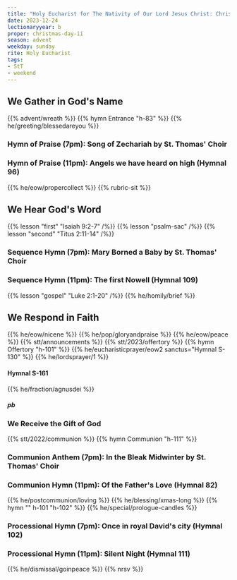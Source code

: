 ```yaml
---
title: "Holy Eucharist for The Nativity of Our Lord Jesus Christ: Christmas Day"
date: 2023-12-24
lectionaryyear: b
proper: christmas-day-ii
season: advent
weekday: sunday
rite: Holy Eucharist
tags:
- StT
- weekend
---
```

## We Gather in God's Name
{{% advent/wreath %}}
{{% hymn Entrance "h-83" %}}
{{% he/greeting/blessedareyou %}}
### Hymn of Praise (7pm): Song of Zechariah by St. Thomas' Choir
### Hymn of Praise (11pm): Angels we have heard on high (Hymnal 96)
{{% he/eow/propercollect %}}
{{% rubric-sit %}}
## We Hear God's Word
{{% lesson "first" "Isaiah 9:2-7" /%}}
{{% lesson "psalm-sac" /%}}
{{% lesson "second" "Titus 2:11-14" /%}}
### Sequence Hymn (7pm): Mary Borned a Baby by St. Thomas' Choir
### Sequence Hymn (11pm): The first Nowell (Hymnal 109)
{{% lesson "gospel" "Luke 2:1-20" /%}}
{{% he/homily/brief %}}
## We Respond in Faith
{{% he/eow/nicene %}}
{{% he/pop/gloryandpraise %}}
{{% he/eow/peace %}}
{{% stt/announcements %}}
{{% stt/2023/offertory %}}
{{% hymn Offertory "h-101" %}}
{{% he/eucharisticprayer/eow2 sanctus="Hymnal S-130" %}}
{{% he/lordsprayer/1 %}}
#### Hymnal S-161
{{% he/fraction/agnusdei %}}
##### pb
### We Receive the Gift of God
{{% stt/2022/communion %}}
{{% hymn Communion "h-111" %}}
### Communion Anthem (7pm): In the Bleak Midwinter by St. Thomas' Choir
### Communion Hymn (11pm): Of the Father's Love (Hymnal 82)
{{% he/postcommunion/loving %}}
{{% he/blessing/xmas-long %}}
{{% hymn "" h-101 "h-102" %}}
{{% he/special/prologue-candles %}}
### Processional Hymn (7pm): Once in royal David's city (Hymnal 102)
### Processional Hymn (11pm): Silent Night (Hymnal 111)
{{% he/dismissal/goinpeace %}}
{{% nrsv %}}

